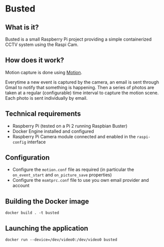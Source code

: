 # Busted

## What is it?
Busted is a small Raspberry Pi project providing a simple containerized CCTV system using the Raspi Cam.

## How does it work?
Motion capture is done using [Motion](https://motion-project.github.io/).

Everytime a new event is captured by the camera, an email is sent through Gmail to notify that something is happening. Then a series of photos are taken at a regular (configurable) time interval to capture the motion scene. Each photo is sent individually by email.

## Technical requirements
* Raspberry Pi (tested on a Pi 2 running Raspbian Buster)
* Docker Engine installed and configured
* Raspberry Pi Camera module connected and enabled in the `raspi-config` interface

## Configuration
* Configure the `motion.conf` file as required (in particular the `on_event_start` and `on_picture_save` properties)
* Configure the `msmtprc.conf` file to use you own email provider and account

## Building the Docker image
`docker build . -t busted`

## Launching the application
`docker run --device=/dev/video0:/dev/video0 busted`
